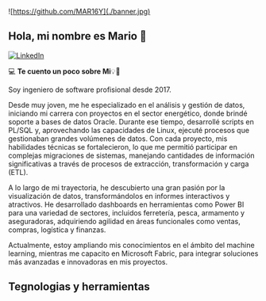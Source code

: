 ![https://github.com/MAR16Y](./banner.jpg)

## Hola, mi nombre es Mario 👋
[![LinkedIn](https://img.shields.io/badge/LinkedIn-Mario_Andres-0077B5?style=for-the-badge&logo=linkedin&logoColor=white&labelColor=101010)](https://www.linkedin.com/in/mayepesg)
<p> 💻 <b>Te cuento un poco sobre Mi</b>💡📜

Soy ingeniero de software profisional desde 2017.

Desde muy joven, me he especializado en el análisis y gestión de datos, iniciando mi carrera con proyectos en el sector energético, donde brindé soporte a bases de datos Oracle. Durante ese tiempo, desarrollé scripts en PL/SQL y, aprovechando las capacidades de Linux, ejecuté procesos que gestionaban grandes volúmenes de datos. Con cada proyecto, mis habilidades técnicas se fortalecieron, lo que me permitió participar en complejas migraciones de sistemas, manejando cantidades de información significativas a través de procesos de extracción, transformación y carga (ETL).

A lo largo de mi trayectoria, he descubierto una gran pasión por la visualización de datos, transformándolos en informes interactivos y atractivos. He desarrollado dashboards en herramientas como Power BI para una variedad de sectores, incluidos ferretería, pesca, armamento y aseguradoras, adquiriendo agilidad en áreas funcionales como ventas, compras, logística y finanzas.

Actualmente, estoy ampliando mis conocimientos en el ámbito del machine learning, mientras me capacito en Microsoft Fabric, para integrar soluciones más avanzadas e innovadoras en mis proyectos.

## Tegnologias y herramientas
<!--
**MAR16Y/MAR16Y** is a ✨ _special_ ✨ repository because its `README.md` (this file) appears on your GitHub profile.

Here are some ideas to get you started:

- 🔭 I’m currently working on ...
- 🌱 I’m currently learning ...
- 👯 I’m looking to collaborate on ...
- 🤔 I’m looking for help with ...
- 💬 Ask me about ...
- 📫 How to reach me: ...
- 😄 Pronouns: ...
- ⚡ Fun fact: ...
-->
